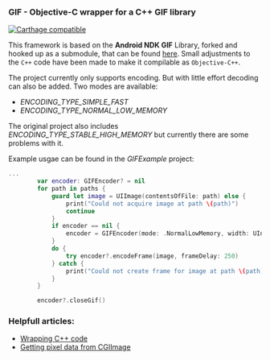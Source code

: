 ### GIF - Objective-C wrapper for a C++ GIF library

[![Carthage compatible](https://img.shields.io/badge/Carthage-compatible-4BC51D.svg?style=flat)](https://github.com/Carthage/Carthage)

This framework is based on the **Android NDK GIF** Library, forked and hooked up as a submodule, that can be found [here](https://github.com/waynejo/android-ndk-gif).
Small adjustments to the `C++` code have been made to make it compilable as `Objective-C++`.

The project currently only supports encoding. But with little effort decoding can also be added.
Two modes are available:
- *ENCODING_TYPE_SIMPLE_FAST*
- *ENCODING_TYPE_NORMAL_LOW_MEMORY*

The original project also includes *ENCODING_TYPE_STABLE_HIGH_MEMORY* but currently there are some problems with it.

Example usgae can be found in the *GIFExample* project:

```swift
...
        var encoder: GIFEncoder? = nil
        for path in paths {
            guard let image = UIImage(contentsOfFile: path) else {
                print("Could not acquire image at path \(path)")
                continue
            }
            if encoder == nil {
                encoder = GIFEncoder(mode: .NormalLowMemory, width: UInt(image.size.width), height: UInt(image.size.height), filePath: gifPath)
            }
            do {
                try encoder?.encodeFrame(image, frameDelay: 250)
            } catch {
                print("Could not create frame for image at path \(path)")
            }
        }

        encoder?.closeGif()
```

### Helpfull articles:
- [Wrapping C++ code](http://robnapier.net/wrapping-cppfinal-edition)
- [Getting pixel data from CGIImage](https://developer.apple.com/library/content/qa/qa1509/_index.html)

